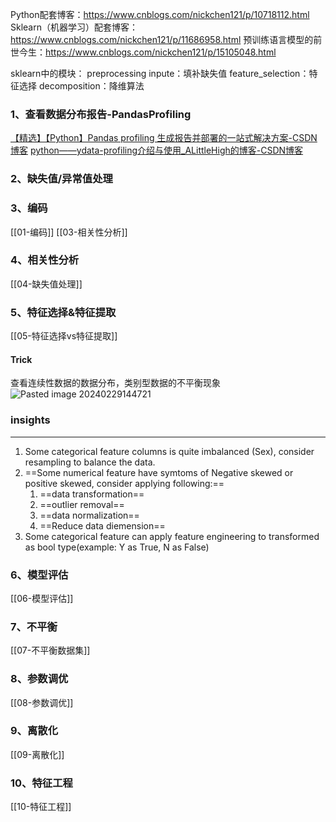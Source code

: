 Python配套博客：https://www.cnblogs.com/nickchen121/p/10718112.html
Sklearn（机器学习）配套博客：https://www.cnblogs.com/nickchen121/p/11686958.html
预训练语言模型的前世今生：https://www.cnblogs.com/nickchen121/p/15105048.html

sklearn中的模块：
preprocessing
inpute：填补缺失值
feature_selection：特征选择
decomposition：降维算法



###  1、查看数据分布报告-PandasProfiling
[【精选】【Python】Pandas profiling 生成报告并部署的一站式解决方案-CSDN博客](https://blog.csdn.net/fengdu78/article/details/122138477)
[python——ydata-profiling介绍与使用_ALittleHigh的博客-CSDN博客](https://blog.csdn.net/whitedrogen/article/details/132541295)

### 2、缺失值/异常值处理


### 3、编码
[[01-编码]]
[[03-相关性分析]]

### 4、相关性分析

[[04-缺失值处理]]

### 5、特征选择&特征提取
[[05-特征选择vs特征提取]]

#### Trick

查看连续性数据的数据分布，类别型数据的不平衡现象
	![Pasted image 20240229144721](https://peiyihan-1324725457.cos.ap-beijing.myqcloud.com/Obsidian/202403040851890.png?imageSlim)
### insights[](https://www.kaggle.com/code/shadechen/eda-otuna-ensemble-lgb-xgb-cat#insights)
---
1. Some categorical feature columns is quite imbalanced (Sex), consider resampling to balance the data.
2. ==Some numerical feature have symtoms of Negative skewed or positive skewed, consider applying following:==
    1. ==data transformation==
    2. ==outlier removal==
    3. ==data normalization==
    4. ==Reduce data diemension==
3. Some categorical feature can apply feature engineering to transformed as bool type(example: Y as True, N as False)

### 6、模型评估
[[06-模型评估]]

### 7、不平衡
[[07-不平衡数据集]]

### 8、参数调优
[[08-参数调优]]

### 9、离散化
[[09-离散化]]

### 10、特征工程
[[10-特征工程]]